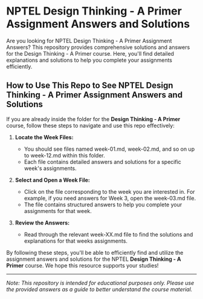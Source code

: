 # NPTEL Design Thinking - A Primer Assignment Answers and Solutions

Are you looking for NPTEL Design Thinking - A Primer Assignment Answers? This repository provides comprehensive solutions and answers for the Design Thinking - A Primer course. Here, you'll find detailed explanations and solutions to help you complete your assignments efficiently.

## How to Use This Repo to See NPTEL Design Thinking - A Primer Assignment Answers and Solutions

If you are already inside the folder for the **Design Thinking - A Primer** course, follow these steps to navigate and use this repo effectively:

1. **Locate the Week Files:**
   - You should see files named week-01.md, week-02.md, and so on up to week-12.md within this folder.
   - Each file contains detailed answers and solutions for a specific week's assignments.

2. **Select and Open a Week File:**
   - Click on the file corresponding to the week you are interested in. For example, if you need answers for Week 3, open the week-03.md file.
   - The file contains structured answers to help you complete your assignments for that week.

3. **Review the Answers:**
   - Read through the relevant week-XX.md file to find the solutions and explanations for that weeks assignments.

By following these steps, you'll be able to efficiently find and utilize the assignment answers and solutions for the NPTEL **Design Thinking - A Primer** course. We hope this resource supports your studies!

---
*Note: This repository is intended for educational purposes only. Please use the provided answers as a guide to better understand the course material.*